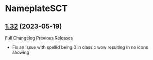 # NameplateSCT

## [1.32](https://github.com/Justw8/NameplateSCT/tree/1.32) (2023-05-19)
[Full Changelog](https://github.com/Justw8/NameplateSCT/compare/1.31...1.32) [Previous Releases](https://github.com/Justw8/NameplateSCT/releases)

- Fix an issue with spellId being 0 in classic wow resulting in no icons showing  
